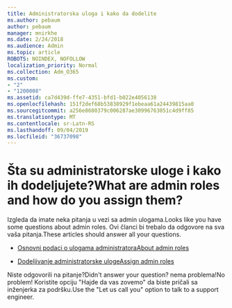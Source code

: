 ```yaml
---
title: Administratorska uloga i kako da dodelite
ms.author: pebaum
author: pebaum
manager: mnirkhe
ms.date: 2/24/2018
ms.audience: Admin
ms.topic: article
ROBOTS: NOINDEX, NOFOLLOW
localization_priority: Normal
ms.collection: Adm_O365
ms.custom:
- "2"
- "1200008"
ms.assetid: ca7d439d-ffe7-4351-bfd1-b022e4056138
ms.openlocfilehash: 151f2def68b53838929f1ebeaa61a24439815aa0
ms.sourcegitcommit: a256e8680379c006287ae30996763051c4d9ff85
ms.translationtype: MT
ms.contentlocale: sr-Latn-RS
ms.lasthandoff: 09/04/2019
ms.locfileid: "36737098"
---
```

# <a name="what-are-admin-roles-and-how-do-you-assign-them"></a><span data-ttu-id="99927-102">Šta su administratorske uloge i kako ih dodeljujete?</span><span class="sxs-lookup"><span data-stu-id="99927-102">What are admin roles and how do you assign them?</span></span>

<span data-ttu-id="99927-103">Izgleda da imate neka pitanja u vezi sa admin ulogama.</span><span class="sxs-lookup"><span data-stu-id="99927-103">Looks like you have some questions about admin roles.</span></span> <span data-ttu-id="99927-104">Ovi članci bi trebalo da odgovore na sva vaša pitanja.</span><span class="sxs-lookup"><span data-stu-id="99927-104">These articles should answer all your questions.</span></span>
  
- [<span data-ttu-id="99927-105">Osnovni podaci o ulogama administratora</span><span class="sxs-lookup"><span data-stu-id="99927-105">About admin roles</span></span>](https://docs.microsoft.com/office365/admin/add-users/about-admin-roles)

- [<span data-ttu-id="99927-106">Dodeljivanje administratorske uloge</span><span class="sxs-lookup"><span data-stu-id="99927-106">Assign admin roles</span></span>](https://docs.microsoft.com/office365/admin/add-users/assign-admin-roles)

<span data-ttu-id="99927-107">Niste odgovorili na pitanje?</span><span class="sxs-lookup"><span data-stu-id="99927-107">Didn't answer your question?</span></span> <span data-ttu-id="99927-108">nema problema!</span><span class="sxs-lookup"><span data-stu-id="99927-108">No problem!</span></span> <span data-ttu-id="99927-109">Koristite opciju "Hajde da vas zovemo" da biste pričali sa inženjerka za podršku.</span><span class="sxs-lookup"><span data-stu-id="99927-109">Use the "Let us call you" option to talk to a support engineer.</span></span>
  